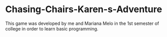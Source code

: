 # Chasing-Chairs-Karen-s-Adventure
This game was developed by me and Mariana Melo in the 1st semester of college in order to learn basic programming.
